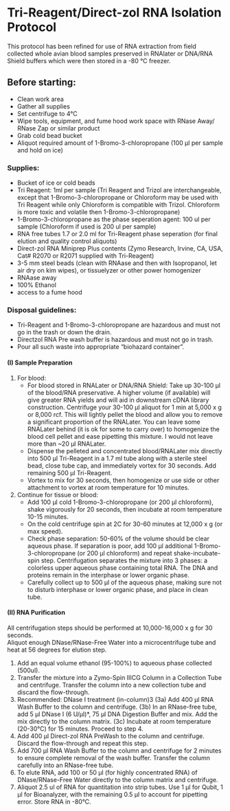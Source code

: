 # Tri-Reagent/Direct-zol RNA Isolation Protocol

This protocol has been refined for use of RNA extraction from field collected whole avian blood samples preserved in RNAlater or DNA/RNA Shield buffers which were then stored in a -80 °C freezer. 

## Before starting:
- Clean work area
- Gather all supplies
- Set centrifuge to 4°C 
- Wipe tools, equipment, and fume hood work space with RNase Away/ RNase Zap or similar product
- Grab cold bead bucket
- Aliquot required amount of 1-Bromo-3-chloropropane (100 μl per sample and hold on ice)
 
### Supplies: 
- Bucket of ice or cold beads
- Tri Reagent: 1ml per sample (Tri Reagent and Trizol are interchangeable, except that 1-Bromo-3-chloropropane or Chloroform may be used with Tri Reagent while only Chloroform is compatible with Trizol. Chloroform is more toxic and volatile then 1-Bromo-3-chloropropane)
- 1-Bromo-3-chloropropane as the phase seperation agent: 100 ul per sample (Chloroform if used is 200 ul per sample)
- RNA free tubes 1.7 or 2.0 ml for Tri-Reagent phase seperation (for final elution and quality control aliquots)
- Direct-zol RNA Miniprep Plus contents (Zymo Research, Irvine, CA, USA, Cat# R2070 or R2071 supplied with Tri-Reagent)
- 3-5 mm steel beads (clean with RNAase and then with Isopropanol, let air dry on kim wipes), or tissuelyzer or other power homogenizer
- RNAase away
- 100% Ethanol
- access to a fume hood

### Disposal guidelines:
- Tri-Reagent and 1-Bromo-3-chloropropane are hazardous and must not go in the trash or down the drain. 
- Directzol RNA Pre wash buffer is hazardous and must not go in trash. 
- Pour all such waste into appropriate “biohazard container”.

#### (I) Sample Preparation
1. For blood:
	- For blood stored in RNALater or DNA/RNA Shield: Take up 30-100 μl of the blood/RNA preservative. A higher volume (if available) will give greater RNA yields and will aid in downstream cDNA library construction. Centrifuge your 30-100 μl aliquot for 1 min at 5,000 x g or 8,000 rcf. This will lightly pellet the blood and allow you to remove a significant proportion of the RNALater. You can leave some RNALater behind (it is ok for some to carry over) to homogenize the blood cell pellet and ease pipetting this mixture. I would not leave more than ~20 μl RNALater.
	- Dispense the pelleted and concentrated blood/RNALater mix directly into 500 μl Tri-Reagent in a 1.7 ml tube along with a sterile steel bead, close tube cap, and immediately vortex for 30 seconds. Add remaining 500 μl Tri-Reagent.
	- Vortex to mix for 30 seconds, then homogenize or use side or other attachment to vortex at room temperature for 10 minutes.
2. Continue for tissue or blood:
	- Add 100 μl cold 1-Bromo-3-chloropropane (or 200 μl chloroform), shake vigorously for 20 seconds, then incubate at room temperature 10-15 minutes. 
	- On the cold centrifuge spin at 2C for 30-60 minutes at 12,000 x g (or max speed).
	- Check phase separation: 50-60% of the volume should be clear aqueous phase. If separation is poor, add 100 μl additional 1-Bromo-3-chloropropane (or 200 μl chloroform) and repeat shake-incubate-spin step. Centrifugation separates the mixture into 3 phases:  a colorless upper aqueous phase containing total RNA. The DNA and proteins remain in the interphase or lower organic phase.
	- Carefully collect up to 500 μl of the aqueous phase, making sure not to disturb interphase or lower organic phase, and place in clean tube. 

#### (II) RNA Purification
All centrifugation steps should be performed at 10,000-16,000 x g for 30 seconds.  
Aliquot enough DNase/RNase-Free Water into a microcentrifuge tube and heat at 56 degrees for elution step. 
1. Add an equal volume ethanol (95-100%) to aqueous phase collected (500ul). 
2. Transfer the mixture into a Zymo-Spin IIICG Column in a Collection Tube and centrifuge. Transfer the column into a new collection tube and discard the flow-through. 
3. Recommended: DNase I treatment (in-column)3 
	(3a)  Add 400 μl RNA Wash Buffer to the column and centrifuge. 
	(3b)  In an RNase-free tube, add 5 μl DNase I (6 U/μl)*, 75 μl DNA Digestion Buffer and mix. Add the mix 
		directly to the column matrix. 
	(3c)  Incubate at room temperature (20-30°C) for 15 minutes. Proceed to step 4. 
4. Add 400 μl Direct-zol RNA PreWash to the column and centrifuge. Discard the flow-through and repeat this step. 
5. Add 700 μl RNA Wash Buffer to the column and centrifuge for 2 minutes to ensure complete removal of the wash buffer. Transfer the column carefully into an RNase-free tube. 
6. To elute RNA, add 100 or 50 μl (for highly concentrated RNA) of DNase/RNase-Free Water directly to the column matrix and centrifuge.
7. Aliquot 2.5 ul of RNA for quantitation into strip tubes. Use 1 μl for Qubit, 1 μl for Bioanalyzer, with the remaining 0.5 μl to account for pipetting error. Store RNA in -80°C. 
